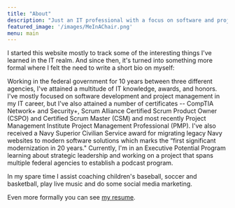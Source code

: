 ```yaml
---
title: "About"
description: "Just an IT professional with a focus on software and projet management."
featured_image: '/images/MeInAChair.png'
menu: main
---
```


I started this website mostly to track some of the interesting things I've learned in the IT realm. And since then, it's turned into something more formal where I felt the need to write a short bio on myself:

Working in the federal government for 10 years between three different agencies, I've attained a multitude of IT knowledge, awards, and honors. I've mostly focused on software development and project management in my IT career, but I've also attained a number of certificates -- CompTIA Network+ and Security+, Scrum Alliance Certified Scrum Product Owner (CSPO) and Certified Scrum Master (CSM) and most recently Project Management Institute Project Management Professional (PMP). I've also received a Navy Superior Civilian Service award for migrating legacy Navy websites to modern software solutions which marks the “first significant modernization in 20 years." Currently, I'm in an Executive Potential Program learning about strategic leadership and working on a project that spans multiple federal agencies to establish a podcast program.

In my spare time I assist coaching children's baseball, soccer and basketball, play live music and do some social media marketing.

Even more formally you can see [my resume](/resume).